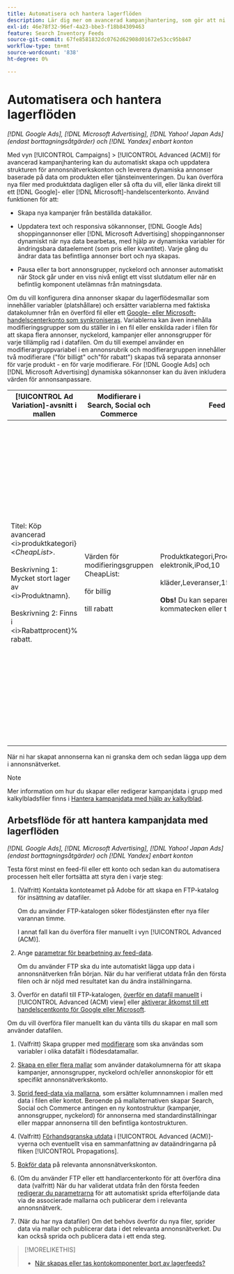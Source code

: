 ```yaml
---
title: Automatisera och hantera lagerflöden
description: Lär dig mer om avancerad kampanjhantering, som gör att ni automatiskt kan hantera kontostrukturen och leverera dynamiska annonser baserade på data om er produkt- eller serviceartikeln.
exl-id: 46e78f32-96ef-4a23-bbe3-f18b84309463
feature: Search Inventory Feeds
source-git-commit: 67fe8581832dc0762d62908d01672e53cc95b847
workflow-type: tm+mt
source-wordcount: '838'
ht-degree: 0%

---
```


# Automatisera och hantera lagerflöden

*[!DNL Google Ads], [!DNL Microsoft Advertising], [!DNL Yahoo! Japan Ads] (endast borttagningsåtgärder) och [!DNL Yandex] enbart konton*

Med vyn [!UICONTROL Campaigns] > [!UICONTROL Advanced (ACM)] för avancerad kampanjhantering kan du automatiskt skapa och uppdatera strukturen för annonsnätverkskonton och leverera dynamiska annonser baserade på data om produkten eller tjänsteinventeringen. Du kan överföra nya filer med produktdata dagligen eller så ofta du vill, eller länka direkt till ett [!DNL Google]- eller [!DNL Microsoft]-handelscenterkonto. Använd funktionen för att:

* Skapa nya kampanjer från beställda datakällor.

* Uppdatera text och responsiva sökannonser, [!DNL Google Ads] shoppingannonser eller [!DNL Microsoft Advertising] shoppingannonser dynamiskt när nya data bearbetas, med hjälp av dynamiska variabler för ändringsbara dataelement (som pris eller kvantitet). Varje gång du ändrar data tas befintliga annonser bort och nya skapas.

* Pausa eller ta bort annonsgrupper, nyckelord och annonser automatiskt när Stock går under en viss nivå enligt ett visst slutdatum eller när en befintlig komponent utelämnas från matningsdata.

Om du vill konfigurera dina annonser skapar du lagerflödesmallar som innehåller variabler (platshållare) och ersätter variablerna med faktiska datakolumner från en överförd fil eller ett [Google- eller Microsoft-handelscenterkonto som synkroniseras](/help/search-social-commerce/campaign-management/accounts/merchant-account-manage.md). Variablerna kan även innehålla modifieringsgrupper som du ställer in i en fil eller enskilda rader i filen för att skapa flera annonser, nyckelord, kampanjer eller annonsgrupper för varje tillämplig rad i datafilen. Om du till exempel använder en modifierargruppvariabel i en annonsrubrik och modifierargruppen innehåller två modifierare (&quot;för billigt&quot; och&quot;för rabatt&quot;) skapas två separata annonser för varje produkt - en för varje modifierare. För [!DNL Google Ads] och [!DNL Microsoft Advertising] dynamiska sökannonser kan du även inkludera värden för annonsanpassare.

| [!UICONTROL Ad Variation]-avsnitt i mallen | Modifierare i Search, Social och Commerce | Feed Contents | Resulterande annonser |
|----|----|----|----|
| Titel: Köp avancerad \<i>produktkategori</i>\} &lt;<i>CheapList</i>>.<br><br>Beskrivning 1: Mycket stort lager av \<i>Produktnamn</i>\}.<br><br>Beskrivning 2: Finns i \<i>Rabattprocent</i>\}% rabatt. | Värden för modifieringsgruppen CheapList:<br><br> för billig <br><br> till rabatt | Produktkategori,Produktnamn,Rabattprocent<br>elektronik,iPod,10<br><br>kläder,Leveranser,15<br><br><b>Obs!</b> Du kan separera värden med kommatecken eller tabbar. | <u>Köp avancerad elektronik till ett lågt pris.</u><br>Omfattande inventering av surfplattor. 10 % rabatt.<br><br><u>Köp avancerad elektronik till rabatterat pris.</u><br>Omfattande inventering av surfplattor. 10 % rabatt.<br><br><u>Köp avancerade kläder till ett lågt pris.</u><br>Omfattande antal skjortor. 15 % rabatt.<br><br><u>Köp avancerade kläder till rabatterat pris.</u><br>Omfattande antal skjortor. 15 % rabatt. |

När ni har skapat annonserna kan ni granska dem och sedan lägga upp dem i annonsnätverket.

>[!NOTE]
>Mer information om hur du skapar eller redigerar kampanjdata i grupp med kalkylbladsfiler finns i [Hantera kampanjdata med hjälp av kalkylblad](/help/search-social-commerce/campaign-management/bulksheets/bulksheet-about.md).

## Arbetsflöde för att hantera kampanjdata med lagerflöden

*[!DNL Google Ads], [!DNL Microsoft Advertising], [!DNL Yahoo! Japan Ads] (endast borttagningsåtgärder) och [!DNL Yandex] enbart konton*

Testa först minst en feed-fil eller ett konto och sedan kan du automatisera processen helt eller fortsätta att styra den i varje steg:

1. (Valfritt) Kontakta kontoteamet på Adobe för att skapa en FTP-katalog för insättning av datafiler.

   Om du använder FTP-katalogen söker flödestjänsten efter nya filer varannan timme.

   I annat fall kan du överföra filer manuellt i vyn [!UICONTROL Advanced (ACM)].

1. Ange [parametrar för bearbetning av feed-data](feed-settings-manage.md#feed-data-settings).

   Om du använder FTP ska du inte automatiskt lägga upp data i annonsnätverken från början. När du har verifierat utdata från den första filen och är nöjd med resultatet kan du ändra inställningarna.

1. Överför en datafil till FTP-katalogen, [överför en datafil manuellt](feed-files-manage.md) i [!UICONTROL Advanced (ACM) view] eller [aktiverar åtkomst till ett handelscentkonto för Google eller Microsoft](/help/search-social-commerce/campaign-management/accounts/merchant-account-manage.md).

Om du vill överföra filer manuellt kan du vänta tills du skapar en mall som använder datafilen.

1. (Valfritt) Skapa grupper med [modifierare](modifiers-manage.md) som ska användas som variabler i olika datafält i flödesdatamallar.

1. [Skapa en eller flera mallar](ad-templates/ad-template-manage.md) som använder datakolumnerna för att skapa kampanjer, annonsgrupper, nyckelord och/eller annonskopior för ett specifikt annonsnätverkskonto.

1. [Sprid feed-data via mallarna](feed-data-propagate.md), som ersätter kolumnnamnen i mallen med data i filen eller kontot. Beroende på mallalternativen skapar Search, Social och Commerce antingen en ny kontostruktur (kampanjer, annonsgrupper, nyckelord) för annonserna med standardinställningar eller mappar annonserna till den befintliga kontostrukturen.

1. (Valfritt) [Förhandsgranska utdata](propagated-data-view.md) i [!UICONTROL Advanced (ACM)]-vyerna och eventuellt visa en sammanfattning av dataändringarna på fliken [!UICONTROL Propagations].

1. [Bokför data](propagated-data-post.md) på relevanta annonsnätverkskonton.

1. (Om du använder FTP eller ett handlarcenterkonto för att överföra dina data (valfritt) När du har validerat utdata från den första feeden [redigerar du parametrarna](feed-settings-manage.md#feed-data-settings) för att automatiskt sprida efterföljande data via de associerade mallarna och publicerar dem i relevanta annonsnätverk.

1. (När du har nya datafiler) Om det behövs överför du nya filer, sprider data via mallar och publicerar data i det relevanta annonsnätverket. Du kan också sprida och publicera data i ett enda steg.

>[!MORELIKETHIS]
>
>* [När skapas eller tas kontokomponenter bort av lagerfeeds?](when-are-components-created-deleted.md)
